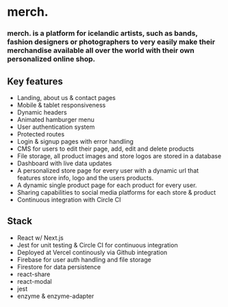 # merch.

### merch. is a platform for icelandic artists, such as bands, fashion designers or photographers to very easily make their merchandise available all over the world with their own personalized online shop.

## Key features

- Landing, about us & contact pages
- Mobile & tablet responsiveness
- Dynamic headers
- Animated hamburger menu
- User authentication system
- Protected routes
- Login & signup pages with error handling
- CMS for users to edit their page, add, edit and delete products
- File storage, all product images and store logos are stored in a database
- Dashboard with live data updates
- A personalized store page for every user with a dynamic url that features store info, logo and the users products.
- A dynamic single product page for each product for every user.
- Sharing capabilities to social media platforms for each store & product
- Continuous integration with Circle CI

## Stack

- React w/ Next.js
- Jest for unit testing & Circle CI for continuous integration
- Deployed at Vercel continously via Github integration
- Firebase for user auth handling and file storage
- Firestore for data persistence
- react-share
- react-modal
- jest
- enzyme & enzyme-adapter
